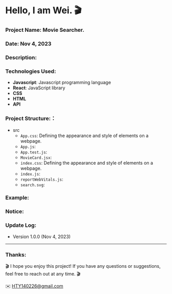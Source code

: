 Hello, I am Wei. 🎬 
======

### Project Name: Movie Searcher.

### Date:  Nov 4, 2023

### Description:

### Technologies Used:
- **Javascript**: Javascript programming language
- **React**: JavaScript library
- **CSS**
- **HTML**
- **API**  

### Project Structure:：
- src
  - `App.css`: Defining the appearance and style of elements on a webpage.
  - `App.js`:
  - `App.test.js`:
  - `MovieCard.jsx`:
  - `index.css`: Defining the appearance and style of elements on a webpage.
  - `index.js`:
  - `reportWebVitals.js`:
  - `search.svg`:

### Example:


### Notice:


### Update Log:
- Version 1.0.0 (Nov 4, 2023)

***
### Thanks:

🎬 I hope you enjoy this project! If you have any questions or suggestions, feel free to reach out at any time. 🎬 

✉️ HTY140226@gmail.com

